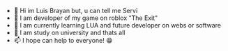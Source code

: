 - 👋 Hi im Luis Brayan but, u can tell me Servi
- 👀 I am developer of my game on roblox "The Exit"
- 🌱 I am currently learning LUA and future developer on webs or software
- 💞️ I am study on university and thats all
- 📫 I hope can help to everyone! 😁
